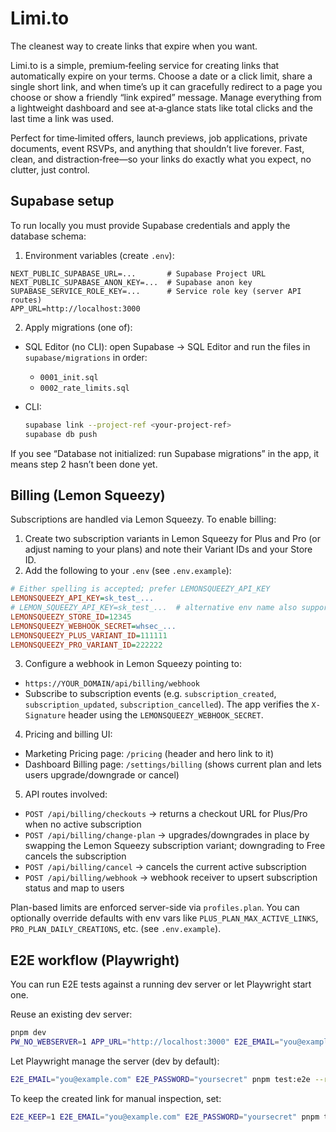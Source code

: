 # Limi.to

The cleanest way to create links that expire when you want.

Limi.to is a simple, premium‑feeling service for creating links that automatically expire on your terms. Choose a date or a click limit, share a single short link, and when time’s up it can gracefully redirect to a page you choose or show a friendly “link expired” message. Manage everything from a lightweight dashboard and see at‑a‑glance stats like total clicks and the last time a link was used.

Perfect for time‑limited offers, launch previews, job applications, private documents, event RSVPs, and anything that shouldn’t live forever. Fast, clean, and distraction‑free—so your links do exactly what you expect, no clutter, just control.

## Supabase setup

To run locally you must provide Supabase credentials and apply the database schema:

1. Environment variables (create `.env`):

```
NEXT_PUBLIC_SUPABASE_URL=...       # Supabase Project URL
NEXT_PUBLIC_SUPABASE_ANON_KEY=...  # Supabase anon key
SUPABASE_SERVICE_ROLE_KEY=...      # Service role key (server API routes)
APP_URL=http://localhost:3000
```

2. Apply migrations (one of):

- SQL Editor (no CLI): open Supabase → SQL Editor and run the files in `supabase/migrations` in order:

  - `0001_init.sql`
  - `0002_rate_limits.sql`

- CLI:
  ```zsh
  supabase link --project-ref <your-project-ref>
  supabase db push
  ```

If you see “Database not initialized: run Supabase migrations” in the app, it means step 2 hasn’t been done yet.

## Billing (Lemon Squeezy)

Subscriptions are handled via Lemon Squeezy. To enable billing:

1. Create two subscription variants in Lemon Squeezy for Plus and Pro (or adjust naming to your plans) and note their Variant IDs and your Store ID.
2. Add the following to your `.env` (see `.env.example`):

```ini
# Either spelling is accepted; prefer LEMONSQUEEZY_API_KEY
LEMONSQUEEZY_API_KEY=sk_test_...
# LEMON_SQUEEZY_API_KEY=sk_test_...  # alternative env name also supported
LEMONSQUEEZY_STORE_ID=12345
LEMONSQUEEZY_WEBHOOK_SECRET=whsec_...
LEMONSQUEEZY_PLUS_VARIANT_ID=111111
LEMONSQUEEZY_PRO_VARIANT_ID=222222
```

3. Configure a webhook in Lemon Squeezy pointing to:

- `https://YOUR_DOMAIN/api/billing/webhook`
- Subscribe to subscription events (e.g. `subscription_created`, `subscription_updated`, `subscription_cancelled`). The app verifies the `X-Signature` header using the `LEMONSQUEEZY_WEBHOOK_SECRET`.

4. Pricing and billing UI:

- Marketing Pricing page: `/pricing` (header and hero link to it)
- Dashboard Billing page: `/settings/billing` (shows current plan and lets users upgrade/downgrade or cancel)

5. API routes involved:

- `POST /api/billing/checkouts` → returns a checkout URL for Plus/Pro when no active subscription
- `POST /api/billing/change-plan` → upgrades/downgrades in place by swapping the Lemon Squeezy subscription variant; downgrading to Free cancels the subscription
- `POST /api/billing/cancel` → cancels the current active subscription
- `POST /api/billing/webhook` → webhook receiver to upsert subscription status and map to users

Plan-based limits are enforced server-side via `profiles.plan`. You can optionally override defaults with env vars like `PLUS_PLAN_MAX_ACTIVE_LINKS`, `PRO_PLAN_DAILY_CREATIONS`, etc. (see `.env.example`).

## E2E workflow (Playwright)

You can run E2E tests against a running dev server or let Playwright start one.

Reuse an existing dev server:

```zsh
pnpm dev
PW_NO_WEBSERVER=1 APP_URL="http://localhost:3000" E2E_EMAIL="you@example.com" E2E_PASSWORD="yoursecret" pnpm test:e2e --reporter=list
```

Let Playwright manage the server (dev by default):

```zsh
E2E_EMAIL="you@example.com" E2E_PASSWORD="yoursecret" pnpm test:e2e --reporter=list
```

To keep the created link for manual inspection, set:

```zsh
E2E_KEEP=1 E2E_EMAIL="you@example.com" E2E_PASSWORD="yoursecret" pnpm test:e2e --reporter=list
```
